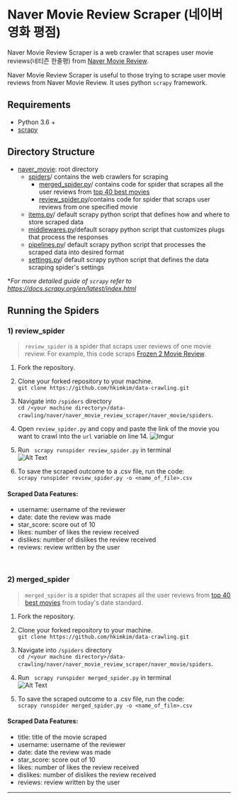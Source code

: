 # Naver Movie Review Scraper (네이버 영화 평점)

Naver Movie Review Scraper is a web crawler that scrapes user movie reviews(네티즌 한줄평) from [Naver Movie Review](https://movie.naver.com).

Naver Movie Review Scraper is useful to those trying to scrape user movie reviews from Naver Movie Review. It uses python `scrapy` framework.

## Requirements

* Python 3.6 +
* [scrapy](https://scrapy.org/)


## Directory Structure
* [naver_movie](https://github.com/hkimkim/data-crawling/tree/master/naver/naver_movie_review_scraper/naver_movie):  root directory
  * [spiders](https://github.com/hkimkim/data-crawling/tree/master/naver/naver_movie_review_scraper/naver_movie/spiders)/ contains the web crawlers for scraping
    * [merged_spider.py](https://github.com/hkimkim/data-crawling/blob/master/naver/naver_movie_review_scraper/naver_movie/spiders/merged_spider.py)/ contains code for spider that scrapes all the user reviews from [top 40 best movies](https://movie.naver.com/movie/sdb/rank/rmovie.nhn?sel=pnt&date=20200102)
    * [review_spider.py](https://github.com/hkimkim/data-crawling/blob/master/naver/naver_movie_review_scraper/naver_movie/spiders/review_spider.py)/contains code for spider that scraps user reviews from one specified movie
  * [items.py](https://github.com/hkimkim/data-crawling/blob/master/naver/naver_news_scraper/naver_news//items.py)/ default scrapy python script that defines how and where to store scraped data
  * [middlewares.py](https://github.com/hkimkim/data-crawling/blob/master/naver/naver_news_scraper/naver_news/middlewares.py)/default scrapy python script that customizes plugs that process the responses
  * [pipelines.py](https://github.com/hkimkim/data-crawling/blob/master/naver/naver_news_scraper/naver_news/pipelines.py)/ default scrapy python script that processes the scraped data into desired format
  * [settings.py](https://github.com/hkimkim/data-crawling/blob/master/naver/naver_news_scraper/naver_news/settings.py)/ default scrapy python script that defines the data scraping spider's settings


**For more detailed guide of `scrapy` refer to https://docs.scrapy.org/en/latest/index.html*

## Running the Spiders

### 1) review_spider

> `review_spider` is a spider that scraps user reviews of one movie review. For example, this code scraps [Frozen 2 Movie Review](https://movie.naver.com/movie/bi/mi/basic.nhn?code=136873).

1. Fork the repository.

2. Clone your forked repository to your machine.</br>
``` git clone https://github.com/hkimkim/data-crawling.git ```

3. Navigate into `/spiders` directory</br>
`cd /<your machine directory>/data-crawling/naver/naver_movie_review_scraper/naver_movie/spiders`.

4. Open `review_spider.py` and copy and paste the link of the movie you want to crawl into the `url` variable on line 14.
![Imgur](https://i.imgur.com/mSvQJDs.png)


5. Run <code> scrapy runspider review_spider.py</code> in terminal</br>
![Alt Text](https://media.giphy.com/media/iEvzrMb842gYMykC4L/giphy.gif)

6. To save the scraped outcome to a .csv file, run the code:</br> `scrapy runspider review_spider.py -o <name_of_file>.csv`

#### Scraped Data Features:
-   username: username of the reviewer
-   date: date the review was made
-   star_score: score out of 10
-   likes: number of likes the review received
-   dislikes: number of dislikes the review received
-   reviews: review written by the user

</br>

### 2) merged_spider

> `merged_spider` is a spider that scrapes all the user reviews from [top 40 best movies](https://movie.naver.com/movie/sdb/rank/rmovie.nhn?sel=pnt&date=20200102) from today's date standard.

1. Fork the repository.

2. Clone your forked repository to your machine.</br>
``` git clone https://github.com/hkimkim/data-crawling.git ```

3. Navigate into `/spiders` directory</br>
`cd /<your machine directory>/data-crawling/naver/naver_movie_review_scraper/naver_movie/spiders`.

4. Run <code> scrapy runspider merged_spider.py</code> in terminal </br>
![Alt Text](https://media.giphy.com/media/dxHtppiLTg5ySCJdDq/giphy.gif)

6. To save the scraped outcome to a .csv file, run the code:</br> `scrapy runspider merged_spider.py -o <name_of_file>.csv`

#### Scraped Data Features:
-   title: title of the movie scraped
-   username: username of the reviewer
-   date: date the review was made
-   star_score: score out of 10
-   likes: number of likes the review received
-   dislikes: number of dislikes the review received
-   reviews: review written by the user

***

